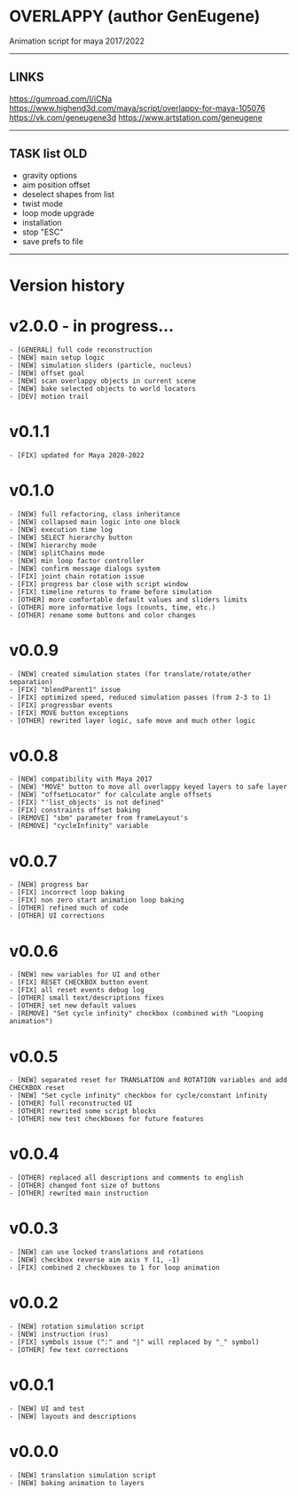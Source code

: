 # OVERLAPPY (author GenEugene)
Animation script for maya 2017/2022

---
## LINKS
https://gumroad.com/l/iCNa
https://www.highend3d.com/maya/script/overlappy-for-maya-105076
https://vk.com/geneugene3d
https://www.artstation.com/geneugene

---
## TASK list OLD
- gravity options
- aim position offset
- deselect shapes from list
- twist mode
- loop mode upgrade
- installation
- stop "ESC"
- save prefs to file

---
# Version history
# v2.0.0 - in progress...
    - [GENERAL] full code reconstruction
	- [NEW] main setup logic
	- [NEW] simulation sliders (particle, nucleus)
	- [NEW] offset goal
	- [NEW] scan overlappy objects in current scene
	- [NEW] bake selected objects to world locators
	- [DEV] motion trail

# v0.1.1
    - [FIX] updated for Maya 2020-2022

# v0.1.0
    - [NEW] full refactoring, class inheritance
    - [NEW] collapsed main logic into one block
    - [NEW] execution time log
    - [NEW] SELECT hierarchy button
    - [NEW] hierarchy mode
    - [NEW] splitChains mode
    - [NEW] min loop factor controller
    - [NEW] confirm message dialogs system
    - [FIX] joint chain rotation issue
    - [FIX] progress bar close with script window
    - [FIX] timeline returns to frame before simulation
    - [OTHER] more comfortable default values and sliders limits
    - [OTHER] more informative logs (counts, time, etc.)
    - [OTHER] rename some buttons and color changes

# v0.0.9
    - [NEW] created simulation states (for translate/rotate/other separation)
    - [FIX] "blendParent1" issue
    - [FIX] optimized speed, reduced simulation passes (from 2-3 to 1)
    - [FIX] progressbar events
    - [FIX] MOVE button exceptions
    - [OTHER] rewrited layer logic, safe move and much other logic

# v0.0.8
	- [NEW] compatibility with Maya 2017
	- [NEW] "MOVE" button to move all overlappy keyed layers to safe layer
	- [NEW] "offsetLocator" for calculate angle offsets
	- [FIX] "'list_objects' is not defined"
	- [FIX] constraints offset baking
	- [REMOVE] "sbm" parameter from frameLayout's
	- [REMOVE] "cycleInfinity" variable

# v0.0.7
	- [NEW] progress bar
	- [FIX] incorrect loop baking
	- [FIX] non zero start animation loop baking
	- [OTHER] refined much of code
	- [OTHER] UI corrections

# v0.0.6
	- [NEW] new variables for UI and other
	- [FIX] RESET CHECKBOX button event
	- [FIX] all reset events debug log
	- [OTHER] small text/descriptions fixes
	- [OTHER] set new default values
	- [REMOVE] "Set cycle infinity" checkbox (combined with "Looping animation")

# v0.0.5
	- [NEW] separated reset for TRANSLATION and ROTATION variables and add CHECKBOX reset
	- [NEW] "Set cycle infinity" checkbox for cycle/constant infinity
	- [OTHER] full reconstructed UI
	- [OTHER] rewrited some script blocks
	- [OTHER] new test checkboxes for future features

# v0.0.4
	- [OTHER] replaced all descriptions and comments to english
	- [OTHER] changed font size of buttons
	- [OTHER] rewrited main instruction

# v0.0.3
	- [NEW] can use locked translations and rotations
	- [NEW] checkbox reverse aim axis Y (1, -1)
	- [FIX] combined 2 checkboxes to 1 for loop animation

# v0.0.2
	- [NEW] rotation simulation script
	- [NEW] instruction (rus)
	- [FIX] symbols issue (":" and "|" will replaced by "_" symbol)
	- [OTHER] few text corrections

# v0.0.1
	- [NEW] UI and test
	- [NEW] layouts and descriptions

# v0.0.0
	- [NEW] translation simulation script
	- [NEW] baking animation to layers